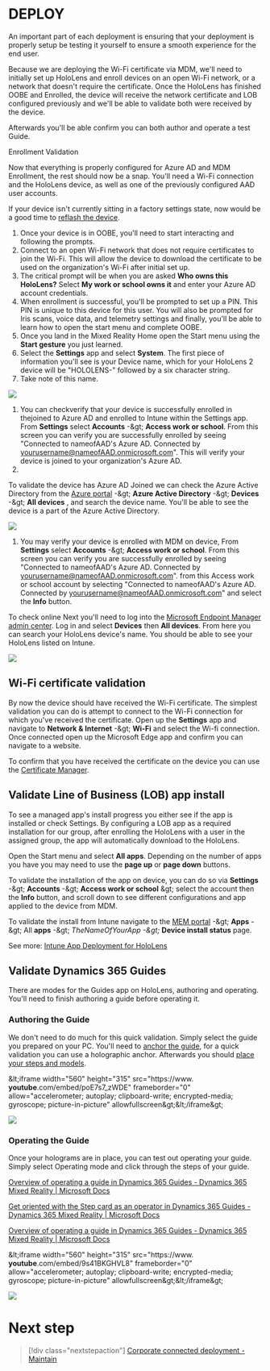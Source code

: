 # DEPLOY

An important part of each deployment is ensuring that your deployment is properly setup be testing it yourself to ensure a smooth experience for the end user.

Because we are deploying the Wi-Fi certificate via MDM, we&#39;ll need to initially set up HoloLens and enroll devices on an open Wi-Fi network, or a network that doesn&#39;t require the certificate. Once the HoloLens has finished OOBE and Enrolled, the device will receive the network certificate and LOB configured previously and we&#39;ll be able to validate both were received by the device.

Afterwards you&#39;ll be able confirm you can both author and operate a test Guide.

Enrollment Validation

Now that everything is properly configured for Azure AD and MDM Enrollment, the rest should now be a snap. You&#39;ll need a Wi-Fi connection and the HoloLens device, as well as one of the previously configured AAD user accounts.

If your device isn&#39;t currently sitting in a factory settings state, now would be a good time to [reflash the device](https://docs.microsoft.com/en-us/hololens/hololens-recovery#clean-reflash-the-device).

1. Once your device is in OOBE, you&#39;ll need to start interacting and following the prompts.
2. Connect to an open Wi-Fi network that does not require certificates to join the Wi-Fi. This will allow the device to download the certificate to be used on the organization&#39;s Wi-Fi after initial set up.
3. The critical prompt will be when you are asked **Who owns this HoloLens?** Select **My work or school owns it** and enter your Azure AD account credentials.
4. When enrollment is successful, you&#39;ll be prompted to set up a PIN. This PIN is unique to this device for this user. You will also be prompted for Iris scans, voice data, and telemetry settings and finally, you&#39;ll be able to learn how to open the start menu and complete OOBE.
5. Once you land in the Mixed Reality Home open the Start menu using the **Start gesture** you just learned.
6. Select the **Settings** app and select **System**. The first piece of information you&#39;ll see is your Device name, which for your HoloLens 2 device will be &quot;HOLOLENS-&quot; followed by a six character string.
7. Take note of this name.

![](RackMultipart20210312-4-5gvo1a_html_87e83793b627516d.jpg)

1. You can checkverify that your device is successfully enrolled in thejoined to Azure AD and enrolled to Intune within the Settings app. From **Settings** select **Accounts** -\&gt; **Access work or school**. From this screen you can verify you are successfully enrolled by seeing &quot;Connected to nameofAAD&#39;s Azure AD. Connected by yourusername@nameofAAD.onmicrosoft.com&quot;. This will verify your device is joined to your organization&#39;s Azure AD.
2.

To validate the device has Azure AD Joined we can check the Azure Active Directory from the [Azure portal](https://portal.azure.com/#home) -\&gt; **Azure Active Directory** -\&gt; **Devices** -\&gt; **All devices** , and search the device name. You&#39;ll be able to see the device is a part of the Azure Active Directory.

![](RackMultipart20210312-4-5gvo1a_html_db8063b521425d2b.png)

1. You may verify your device is enrolled with MDM on device, From **Settings** select **Accounts** -\&gt; **Access work or school**. From this screen you can verify you are successfully enrolled by seeing &quot;Connected to nameofAAD&#39;s Azure AD. Connected by [yourusername@nameofAAD.onmicrosoft.com](mailto:yourusername@nameofAAD.onmicrosoft.com)&quot;. from this Access work or school account by selecting &quot;Connected to nameofAAD&#39;s Azure AD. Connected by yourusername@nameofAAD.onmicrosoft.com&quot; and select the **Info** button.

To check online Next you&#39;ll need to log into the [Microsoft Endpoint Manager admin center](https://endpoint.microsoft.com/#home). Log in and select  **Devices**  then  **All devices**. From here you can search your HoloLens device&#39;s name. You should be able to see your HoloLens listed on Intune.

![](RackMultipart20210312-4-5gvo1a_html_17909e73d939a0ec.png)

## Wi-Fi certificate validation

By now the device should have received the Wi-Fi certificate. The simplest validation you can do is attempt to connect to the Wi-Fi connection for which you&#39;ve received the certificate. Open up the **Settings** app and navigate to **Network &amp; Internet** -\&gt; **Wi-Fi** and select the Wi-fi connection. Once connected open up the Microsoft Edge app and confirm you can navigate to a website.

To confirm that you have received the certificate on the device you can use the [Certificate Manager](https://docs.microsoft.com/hololens/certificate-manager).

## Validate Line of Business (LOB) app install

To see a managed app&#39;s install progress you either see if the app is installed or check Settings. By configuring a LOB app as a required installation for our group, after enrolling the HoloLens with a user in the assigned group, the app will automatically download to the HoloLens.

Open the Start menu and select **All apps**. Depending on the number of apps you have you may need to use the **page up** or **page down** buttons.

To validate the installation of the app on device, you can do so via **Settings** -\&gt; **Accounts** -\&gt; **Access work or school** \&gt; select the account then the **Info** button, and scroll down to see different configurations and app applied to the device from MDM.

To validate the install from Intune navigate to the [MEM portal](https://endpoint.microsoft.com/#home) -\&gt; **Apps** -\&gt; All **apps** -\&gt; _TheNameOfYourApp -\&gt;_ **Device install status** page.

See more: [Intune App Deployment for HoloLens](https://docs.microsoft.com/hololens/app-deploy-intune)

## Validate Dynamics 365 Guides

There are modes for the Guides app on HoloLens, authoring and operating. You&#39;ll need to finish authoring a guide before operating it.

### Authoring the Guide

We don&#39;t need to do much for this quick validation. Simply select the guide you prepared on your PC. You&#39;ll need to [anchor the guide](https://docs.microsoft.com/en-us/dynamics365/mixed-reality/guides/hololens-app-anchor), for a quick validation you can use a holographic anchor. Afterwards you should [place your steps and models](https://docs.microsoft.com/dynamics365/mixed-reality/guides/hololens-app-orientation).

\&lt;iframe width=&quot;560&quot; height=&quot;315&quot; src=&quot;https://www. **youtube**.com/embed/poE7s7\_zWDE&quot; frameborder=&quot;0&quot; allow=&quot;accelerometer; autoplay; clipboard-write; encrypted-media; gyroscope; picture-in-picture&quot; allowfullscreen\&gt;\&lt;/iframe\&gt;

![](RackMultipart20210312-4-5gvo1a_html_d2eedd993df0b062.png)

### Operating the Guide

Once your holograms are in place, you can test out operating your guide. Simply select Operating mode and click through the steps of your guide.

[Overview of operating a guide in Dynamics 365 Guides - Dynamics 365 Mixed Reality | Microsoft Docs](https://docs.microsoft.com/en-us/dynamics365/mixed-reality/guides/operator-overview)

[Get oriented with the Step card as an operator in Dynamics 365 Guides - Dynamics 365 Mixed Reality | Microsoft Docs](https://docs.microsoft.com/en-us/dynamics365/mixed-reality/guides/operator-step-card-orientation)

[Overview of operating a guide in Dynamics 365 Guides - Dynamics 365 Mixed Reality | Microsoft Docs](https://docs.microsoft.com/en-us/dynamics365/mixed-reality/guides/operator-overview)

\&lt;iframe width=&quot;560&quot; height=&quot;315&quot; src=&quot;https://www. **youtube**.com/embed/9s41BKGHVL8&quot; frameborder=&quot;0&quot; allow=&quot;accelerometer; autoplay; clipboard-write; encrypted-media; gyroscope; picture-in-picture&quot; allowfullscreen\&gt;\&lt;/iframe\&gt;

![](RackMultipart20210312-4-5gvo1a_html_355497d6c24309c3.png)

# Next step 
> [!div class="nextstepaction"]
> [Corporate connected deployment - Maintain](hololens2-corp-connected-maintain.md)
